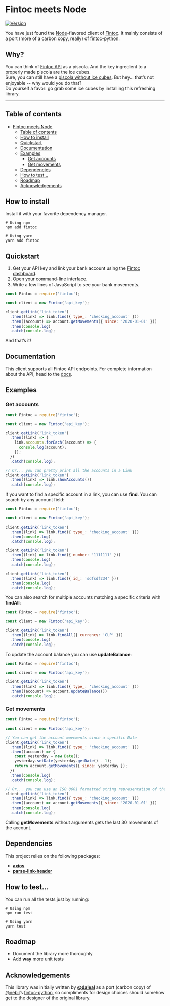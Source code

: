 # Fintoc meets Node

[![Version](https://img.shields.io/npm/v/fintoc.svg)](https://www.npmjs.org/package/fintoc)

You have just found the [Node](https://nodejs.org/en/)-flavored client of [Fintoc](https://fintoc.com). It mainly consists of a port (more of a carbon copy, really) of [fintoc-python](https://github.com/fintoc-com/fintoc-python).

## Why?

You can think of [Fintoc API](https://fintoc.com/docs) as a piscola.
And the key ingredient to a properly made piscola are the ice cubes.  
Sure, you can still have a [piscola without ice cubes](https://curl.haxx.se/).
But hey… that’s not enjoyable -- why would you do that?  
Do yourself a favor: go grab some ice cubes by installing this refreshing library.

---

## Table of contents

- [Fintoc meets Node](#fintoc-meets-node)
  - [Table of contents](#table-of-contents)
  - [How to install](#how-to-install)
  - [Quickstart](#quickstart)
  - [Documentation](#documentation)
  - [Examples](#examples)
    - [Get accounts](#get-accounts)
    - [Get movements](#get-movements)
  - [Dependencies](#dependencies)
  - [How to test…](#how-to-test)
  - [Roadmap](#roadmap)
  - [Acknowledgements](#acknowledgements)

## How to install

Install it with your favorite dependency manager.

```
# Using npm
npm add fintoc

# Using yarn
yarn add fintoc
```

## Quickstart

1. Get your API key and link your bank account using the [Fintoc dashboard](https://app.fintoc.com/login).
2. Open your command-line interface.
3. Write a few lines of JavaScript to see your bank movements.

```js
const Fintoc = require('fintoc');

const client = new Fintoc('api_key');

client.getLink('link_token')
  .then((link) => link.find({ type_: 'checking_account' }))
  .then((account) => account.getMovements({ since: '2020-01-01' }))
  .then(console.log)
  .catch(console.log);
```

And that’s it!

## Documentation

This client supports all Fintoc API endpoints. For complete information about the API, head to the [docs](https://fintoc.com/docs).

## Examples

### Get accounts

```js
const Fintoc = require('fintoc');

const client = new Fintoc('api_key');

client.getLink('link_token')
  .then((link) => {
    link.accounts.forEach((account) => {
      console.log(account);
    });
  })
  .catch(console.log);

// Or... you can pretty print all the accounts in a Link
client.getLink('link_token')
  .then((link) => link.showAccounts())
  .catch(console.log);
```

If you want to find a specific account in a link, you can use **find**. You can search by any account field:

```js
const Fintoc = require('fintoc');

const client = new Fintoc('api_key');

client.getLink('link_token')
  .then((link) => link.find({ type_: 'checking_account' }))
  .then(console.log)
  .catch(console.log);

client.getLink('link_token')
  .then((link) => link.find({ number: '1111111' }))
  .then(console.log)
  .catch(console.log);

client.getLink('link_token')
  .then((link) => link.find({ id_: 'sdfsdf234' }))
  .then(console.log)
  .catch(console.log);
```

You can also search for multiple accounts matching a specific criteria with **findAll**:

```js
const Fintoc = require('fintoc');

const client = new Fintoc('api_key');

client.getLink('link_token')
  .then((link) => link.findAll({ currency: 'CLP' }))
  .then(console.log)
  .catch(console.log);
```

To update the account balance you can use **updateBalance**:

```js
const Fintoc = require('fintoc');

const client = new Fintoc('api_key');

client.getLink('link_token')
  .then((link) => link.find({ type_: 'checking_account' }))
  .then((account) => account.updateBalance())
  .catch(console.log);
```

### Get movements

```js
const Fintoc = require('fintoc');

const client = new Fintoc('api_key');

// You can get the account movements since a specific Date
client.getLink('link_token')
  .then((link) => link.find({ type_: 'checking_account' }))
  .then((account) => {
    const yesterday = new Date();
    yesterday.setDate(yesterday.getDate() - 1);
    return account.getMovements({ since: yesterday });
  })
  .then(console.log)
  .catch(console.log);

// Or... you can use an ISO 8601 formatted string representation of the Date
client.getLink('link_token')
  .then((link) => link.find({ type_: 'checking_account' }))
  .then((account) => account.getMovements({ since: '2020-01-01' }))
  .then(console.log)
  .catch(console.log);
```

Calling **getMovements** without arguments gets the last 30 movements of the account.

## Dependencies

This project relies on the following packages:

- [**axios**](https://github.com/axios/axios)
- [**parse-link-header**](https://github.com/thlorenz/parse-link-header)

## How to test…

You can run all the tests just by running:

```
# Using npm
npm run test

# Using yarn
yarn test
```

## Roadmap

- Document the library more thoroughly
- Add **way** more unit tests

## Acknowledgements

This library was initially written by [**@daleal**](https://github.com/daleal) as a port (carbon copy) of [@nebil](https://github.com/nebil)’s [fintoc-python](https://github.com/fintoc-com/fintoc-python), so compliments for design choices should somehow get to the designer of the original library.
